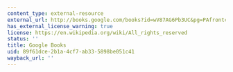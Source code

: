 ```yaml
---
content_type: external-resource
external_url: http://books.google.com/books?id=wV87AG6Pb3UC&pg=PAfrontcover
has_external_license_warning: true
license: https://en.wikipedia.org/wiki/All_rights_reserved
status: ''
title: Google Books
uid: 89f61dce-2b1a-4cf7-ab33-5898be051c41
wayback_url: ''
---
```

